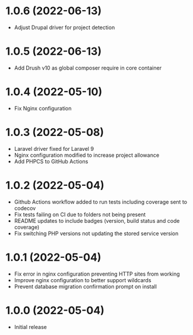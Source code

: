 # 1.0.6 (2022-06-13)
* Adjust Drupal driver for project detection

# 1.0.5 (2022-06-13)
* Add Drush v10 as global composer require in core container

# 1.0.4 (2022-05-10)
* Fix Nginx configuration

# 1.0.3 (2022-05-08)
* Laravel driver fixed for Laravel 9
* Nginx configuration modified to increase project allowance
* Add PHPCS to GitHub Actions

# 1.0.2 (2022-05-04)
* Github Actions workflow added to run tests including coverage sent to codecov
* Fix tests failing on CI due to folders not being present
* README updates to include badges (version, build status and code coverage)
* Fix switching PHP versions not updating the stored service version

# 1.0.1 (2022-05-04)

* Fix error in nginx configuration preventing HTTP sites from working
* Improve nginx configuration to better support wildcards
* Prevent database migration confirmation prompt on install

# 1.0.0 (2022-05-04)

* Initial release
